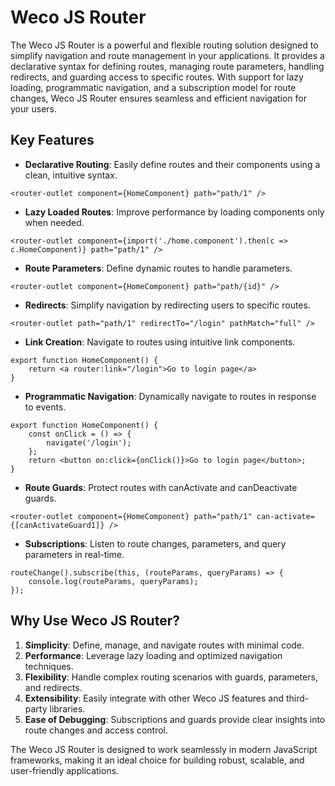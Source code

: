 # Weco JS Router

The Weco JS Router is a powerful and flexible routing solution designed to simplify navigation and route management in your applications. It provides a declarative syntax for defining routes, managing route parameters, handling redirects, and guarding access to specific routes. With support for lazy loading, programmatic navigation, and a subscription model for route changes, Weco JS Router ensures seamless and efficient navigation for your users.

## Key Features

* **Declarative Routing**: Easily define routes and their components using a clean, intuitive syntax.
```tsx
<router-outlet component={HomeComponent} path="path/1" />
```
* **Lazy Loaded Routes**: Improve performance by loading components only when needed.
```tsx
<router-outlet component={import('./home.component').then(c => c.HomeComponent)} path="path/1" />
```
* **Route Parameters**: Define dynamic routes to handle parameters.
```tsx
<router-outlet component={HomeComponent} path="path/{id}" />
```
* **Redirects**: Simplify navigation by redirecting users to specific routes.
```tsx
<router-outlet path="path/1" redirectTo="/login" pathMatch="full" />
```
* **Link Creation**: Navigate to routes using intuitive link components.
```tsx
export function HomeComponent() {
    return <a router:link="/login">Go to login page</a>
}
```
* **Programmatic Navigation**: Dynamically navigate to routes in response to events.
```tsx
export function HomeComponent() {
    const onClick = () => {
        navigate('/login');
    };
    return <button on:click={onClick()}>Go to login page</button>;
}
```
* **Route Guards**: Protect routes with canActivate and canDeactivate guards.
```tsx
<router-outlet component={HomeComponent} path="path/1" can-activate={[canActivateGuard1]} />
```
* **Subscriptions**: Listen to route changes, parameters, and query parameters in real-time.
```tsx
routeChange().subscribe(this, (routeParams, queryParams) => {
    console.log(routeParams, queryParams);
});
```

## Why Use Weco JS Router?
1. **Simplicity**: Define, manage, and navigate routes with minimal code.
2. **Performance**: Leverage lazy loading and optimized navigation techniques.
3. **Flexibility**: Handle complex routing scenarios with guards, parameters, and redirects.
4. **Extensibility**: Easily integrate with other Weco JS features and third-party libraries.
5. **Ease of Debugging**: Subscriptions and guards provide clear insights into route changes and access control.

The Weco JS Router is designed to work seamlessly in modern JavaScript frameworks, making it an ideal choice for building robust, scalable, and user-friendly applications.